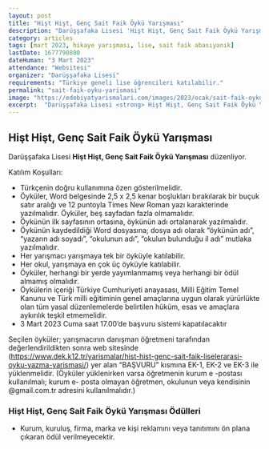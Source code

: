 ```yaml
---
layout: post
title: "Hişt Hişt, Genç Sait Faik Öykü Yarışması"
description: "Darüşşafaka Lisesi 'Hişt Hişt, Genç Sait Faik Öykü Yarışması' düzenliyor."
category: articles
tags: [mart 2023, hikaye yarışması, lise, sait faik abasıyanık]
lastDate: 1677790800
dateHuman: "3 Mart 2023"
attendance: "Websitesi"
organizer: "Darüşşafaka Lisesi"
requirements: "Türkiye geneli lise öğrencileri katılabilir."
permalink: "sait-faik-oyku-yarismasi"
image: "https://edebiyatyarismalari.com/images/2023/ocak/sait-faik-oyku-yarismasi.jpg"
excerpt:  "Darüşşafaka Lisesi <strong> Hişt Hişt, Genç Sait Faik Öykü Yarışması </strong> düzenliyor."
---
```


## Hişt Hişt, Genç Sait Faik Öykü Yarışması
Darüşşafaka Lisesi **Hişt Hişt, Genç Sait Faik Öykü Yarışması** düzenliyor.  

Katılım Koşulları:
- Türkçenin doğru kullanımına özen gösterilmelidir.
- Öyküler, Word belgesinde 2,5 x 2,5 kenar boşlukları bırakılarak bir buçuk satır aralığı ve 12 puntoyla Times New Roman yazı karakterinde yazılmalıdır. Öyküler, beş sayfadan fazla olmamalıdır.
- Öykünün ilk sayfasının ortasına, öykünün adı ortalanarak yazılmalıdır.
- Öykünün kaydedildiği Word dosyasına; dosya adı olarak “öykünün adı”, “yazarın adı soyadı”, “okulunun adı”, “okulun bulunduğu il adı” mutlaka yazılmalıdır.
- Her yarışmacı yarışmaya tek bir öyküyle katılabilir.
- Her okul, yarışmaya en çok üç öyküyle katılabilir.
- Öyküler, herhangi bir yerde yayımlanmamış veya herhangi bir ödül almamış olmalıdır.
- Öykülerin içeriği Türkiye Cumhuriyeti anayasası, Milli Eğitim Temel Kanunu ve Türk milli eğitiminin genel amaçlarına uygun olarak yürürlükte olan tüm yasal düzenlemelerde belirtilen hüküm, esas ve amaçlara aykırılık teşkil etmemelidir.
- 3 Mart 2023 Cuma saat 17.00’de başvuru sistemi kapatılacaktır


Seçilen öyküler; yarışmacının danışman öğretmeni tarafından değerlendirildikten sonra web sitesinde (https://www.dek.k12.tr/yarismalar/hist-hist-genc-sait-faik-liselerarasi-oyku-yazma-yarismasi/) yer alan “BAŞVURU” kısmına EK-1, EK-2 ve EK-3 ile yüklenmelidir.
(Öyküler yüklenirken varsa öğretmenin kurum e -postası kullanılmalı; kurum e- posta olmayan öğretmen, okulunun veya kendisinin @gmail.com.tr adresini kullanılmalıdır.)

### Hişt Hişt, Genç Sait Faik Öykü Yarışması Ödülleri
- Kurum, kuruluş, firma, marka ve kişi reklamını veya tanıtımını ön plana çıkaran ödül verilmeyecektir.
